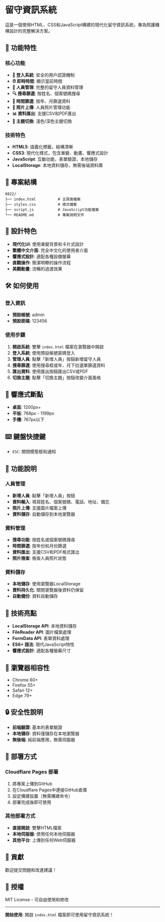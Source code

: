 # 留守資訊系統

這是一個使用HTML、CSS和JavaScript構建的現代化留守資訊系統，專為照護機構設計的完整解決方案。

## 🚀 功能特性

### 核心功能
- **🔐 登入系統**: 安全的用戶認證機制
- **⏰ 即時時間**: 顯示當前時間
- **👥 人員管理**: 完整的留守人員資料管理
- **🔍 搜尋篩選**: 按姓名、個案號碼搜尋
- **📅 時間篩選**: 按年、月篩選資料
- **📸 照片上傳**: 人員照片管理功能
- **📊 資料匯出**: 支援CSV和PDF匯出
- **🎨 主題切換**: 淺色/深色主題切換

### 技術特色
- **HTML5**: 語義化標籤，結構清晰
- **CSS3**: 現代化樣式，包含漸變、動畫、響應式設計
- **JavaScript**: 互動功能，表單驗證，本地儲存
- **LocalStorage**: 本地資料儲存，無需後端資料庫

## 📁 專案結構

```
0822/
├── index.html          # 主頁面檔案
├── styles.css          # 樣式檔案
├── script.js           # JavaScript功能檔案
└── README.md           # 專案說明文件
```

## 🎨 設計特色

- **現代化UI**: 使用漸變背景和卡片式設計
- **繁體中文介面**: 完全中文化的使用者介面
- **響應式設計**: 適配各種設備螢幕
- **直觀操作**: 簡潔明瞭的操作流程
- **美觀動畫**: 流暢的過渡效果

## 🛠️ 如何使用

### 登入資訊
- **預設帳號**: admin
- **預設密碼**: 123456

### 使用步驟
1. **開啟系統**: 雙擊 `index.html` 檔案在瀏覽器中開啟
2. **登入系統**: 使用預設帳號密碼登入
3. **管理人員**: 點擊「新增人員」按鈕新增留守人員
4. **搜尋篩選**: 使用搜尋框或年、月下拉選單篩選資料
5. **匯出資料**: 使用匯出按鈕匯出CSV或PDF
6. **切換主題**: 點擊「切換主題」按鈕改變介面風格

## 📱 響應式斷點

- **桌面**: 1200px+
- **平板**: 768px - 1199px
- **手機**: 767px以下

## ⌨️ 鍵盤快捷鍵

- `ESC`: 關閉模態框和通知

## 🔧 功能說明

### 人員管理
- **新增人員**: 點擊「新增人員」按鈕
- **資料輸入**: 填寫姓名、個案號碼、電話、地址、備忘
- **照片上傳**: 支援圖片檔案上傳
- **資料儲存**: 自動儲存到本地瀏覽器

### 資料管理
- **搜尋功能**: 按姓名或個案號碼搜尋
- **時間篩選**: 按年份和月份篩選
- **資料匯出**: 支援CSV和PDF格式匯出
- **照片檢查**: 檢查人員照片狀態

### 資料儲存
- **本地儲存**: 使用瀏覽器LocalStorage
- **資料持久化**: 關閉瀏覽器後資料仍保留
- **自動備份**: 資料自動儲存

## 🌟 技術亮點

- **LocalStorage API**: 本地資料儲存
- **FileReader API**: 圖片檔案處理
- **FormData API**: 表單資料處理
- **ES6+ 語法**: 現代JavaScript特性
- **響應式設計**: 適配各種螢幕尺寸

## 📝 瀏覽器相容性

- Chrome 60+
- Firefox 55+
- Safari 12+
- Edge 79+

## 🔒 安全性說明

- **前端驗證**: 基本的表單驗證
- **本地儲存**: 資料僅儲存在本地瀏覽器
- **無後端**: 純前端應用，無需伺服器

## 🚀 部署方式

### Cloudflare Pages 部署
1. 將專案上傳到GitHub
2. 在Cloudflare Pages中連接GitHub倉庫
3. 設定構建設置（無需構建命令）
4. 部署完成後即可使用

### 其他部署方式
- **直接開啟**: 雙擊HTML檔案
- **本地伺服器**: 使用任何本地伺服器
- **其他平台**: 上傳到任何Web伺服器

## 🤝 貢獻

歡迎提交問題和改進建議！

## 📄 授權

MIT License - 可自由使用和修改

---

**開始使用**: 開啟 `index.html` 檔案即可使用留守資訊系統！
